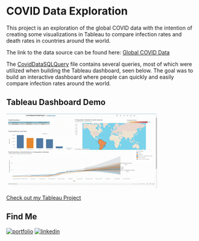 # COVID Data Exploration

This project is an exploration of the global COVID data with the 
intention of creating some visualizations in Tableau to compare infection rates and
death rates in countries around the world.

The link to the data source can be found here:
 [Global COVID Data](https://github.com/owid/covid-19-data/tree/master/public/data)

The [CovidDataSQLQuery](https://github.com/CameronKays/CovidDataExploration/blob/main/CovidDataSQLQuery.sql) file contains several queries, most of which were utilized
when building the Tableau dashboard, seen below. The goal was to 
build an interactive dashboard where people can quickly and easily compare infection rates
around the world.

## Tableau Dashboard Demo 

![](https://github.com/CameronKays/CovidDataExploration/blob/main/CovidTableauDemo.gif)

[Check out my Tableau Project](https://public.tableau.com/app/profile/cameron.kays/viz/CovidTableauProfileProject/Dashboard1#1)

## Find Me
[![portfolio](https://img.shields.io/badge/my_portfolio-000?style=for-the-badge&logo=ko-fi&logoColor=white)](url)
[![linkedin](https://img.shields.io/badge/linkedin-0A66C2?style=for-the-badge&logo=linkedin&logoColor=white)](url-tbd)

